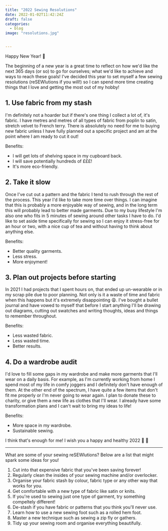 ```yaml
---
title: "2022 Sewing Resolutions"
date: 2022-01-02T11:42:24Z
draft: false
categories:
  - blog
image: "resolutions.jpg"


---
```



Happy New Year! :star2:

The beginning of a new year is a great time to reflect on how we'd like the next 365 days (or so) to go for ourselves; what we'd like to achieve and ways to reach these goals! I've decided this year to set myself a few sewing resolutions (reSEWlutions if you will!) so I can spend more time creating things that I love and getting the most out of my hobby!


## 1. Use fabric from my stash
 
I'm definitely not a hoarder but if there's one thing I collect a lot of, it's fabric. I have metres and metres of all types of fabric from poplin to satin, stretch velvet to French terry. There is absolutely no need for me to buying new fabric unless I have fully planned out a specific project and am at the point where I am ready to cut it out!

Benefits:
- I will get lots of shelving space in my cupboard back.
- I will save potentially hundreds of £££!
- It's more eco-friendly.



## 2. Take it slow

Once I've cut out a pattern and the fabric I tend to rush through the rest of the process. This year I'd like to take more time over things. I can imagine that this is probably a more enjoyable way of sewing, and in the long term this will probably lead to better made garments. Due to my busy lifestyle I'm also one who fits in 5 minutes of sewing around other tasks I have to do. I'd like to set aside time specifically for sewing so I can enjoy it stress-free for an hour or two, with a nice cup of tea and without having to think about anything else.

Benefits: 
- Better quality garments. 
- Less stress.
- More enjoyment!


## 3. Plan out projects before starting

In 2021 I had projects that I spent hours on, that ended up un-wearable or in my scrap pile due to poor planning. Not only is it a waste of time and fabric when this happens but it's extremely disappointing :weary:. I've bought a bullet journal and have vowed to myself that before I start anything I'll be drawing out diagrams, cutting out swatches and writing thoughts, ideas and things to remember throughout.

Benefits: 
- Less wasted fabric.
- Less wasted time.
- Better results.


## 4. Do a wardrobe audit
I'd love to fill some gaps in my wardrobe and make more garments that I'll wear on a daily basis. For example, as I'm currently working from home I spend most of my life in comfy joggers and I definitely don't have enough of them. At the other end of the spectrum, I have quite a few items that don't fit me properly or I'm never going to wear again. I plan to donate these to charity, or give them a new life as clothes that I'll wear. I already have some transformation plans and I can't wait to bring my ideas to life!

Benefits:
- More space in my wardrobe. 
- Sustainable sewing.




I think that's enough for me! I wish you a happy and healthy 2022 :gift_heart: :tada:



---

What are some of your sewing reSEWlutions? Below are a list that might spark some ideas for you!

1. Cut into that expensive fabric that you've been saving forever!
2. Regularly clean the insides of your sewing machine and/or overlocker. 
3. Organise your fabric stash by colour, fabric type or any other way that works for you. 
4. Get comfortable with a new type of fabric like satin or knits. 
5. If you're used to sewing just one type of garment, try something compeltely different!
6. De-stash if you have fabric or patterns that you think you'll never use.
7. Learn how to use a new sewing foot such as a rolled hem foot.
8. Master a new technique such as sewing a zip fly or gathers.
9. Tidy up your sewing room and organise everything beautifully.


